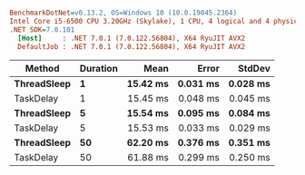 ``` ini

BenchmarkDotNet=v0.13.2, OS=Windows 10 (10.0.19045.2364)
Intel Core i5-6500 CPU 3.20GHz (Skylake), 1 CPU, 4 logical and 4 physical cores
.NET SDK=7.0.101
  [Host]     : .NET 7.0.1 (7.0.122.56804), X64 RyuJIT AVX2
  DefaultJob : .NET 7.0.1 (7.0.122.56804), X64 RyuJIT AVX2


```
|      Method | Duration |     Mean |    Error |   StdDev |
|------------ |--------- |---------:|---------:|---------:|
| **ThreadSleep** |        **1** | **15.42 ms** | **0.031 ms** | **0.028 ms** |
|   TaskDelay |        1 | 15.45 ms | 0.048 ms | 0.045 ms |
| **ThreadSleep** |        **5** | **15.54 ms** | **0.095 ms** | **0.084 ms** |
|   TaskDelay |        5 | 15.53 ms | 0.033 ms | 0.029 ms |
| **ThreadSleep** |       **50** | **62.20 ms** | **0.376 ms** | **0.351 ms** |
|   TaskDelay |       50 | 61.88 ms | 0.299 ms | 0.250 ms |
